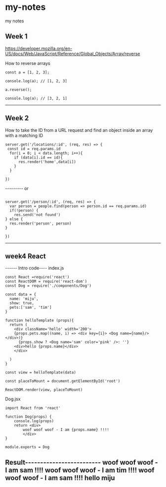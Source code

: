 # my-notes
my notes

## Week 1 
https://developer.mozilla.org/en-US/docs/Web/JavaScript/Reference/Global_Objects/Array/reverse

How to reverse arrays

```
const a = [1, 2, 3];

console.log(a); // [1, 2, 3]

a.reverse();

console.log(a); // [3, 2, 1]

```

--------

## Week 2

How to take the ID from a URL request and find an object inside an array with a matching ID
```
server.get('/locations/:id', (req, res) => {
 const id = req.params.id
  for(i = 0; i < data.length; i++){
    if (data[i].id == id){
      res.render('home',data[i])
    }
  }
  
})
```
--------- or 
```

server.get('/person/:id', (req, res) => {
  var person = people.find(person => person.id == req.params.id)
  if(!person) {
    res.send('not found')
} else {
  res.render('person', person)
}

})
```
---------------
## week4 React
------ Intro code----
index.js
```
const React =require('react')
const ReactDOM = require('react-dom')
const Dog = require('./components/Dog')

const data = {
  name: 'miju',
  show: true,
  pets:['sam', 'tim']
}

function helloTemplate (props){
  return (
    <div className='hello' width='200'>
    {props.pets.map((name, i) => <div key={i}> <Dog name={name}/></div>)}
      {props.show ? <Dog name='sam' color='pink' />: ''}
    <div>hello {props.name}</div> 
    </div> 
 
  )
}

const view = helloTemplate(data)

const placeToMount = document.getElementById('root')

ReactDOM.render(view, placeToMount)

```
Dog.jsx
```
import React from 'react'

function Dog(props) {
    console.log(props)
    return <div>
        woof woof woof - I am {props.name} !!!!
        </div>
}

module.exports = Dog
```
Result-------------------------
woof woof woof - I am sam !!!!
woof woof woof - I am tim !!!!
woof woof woof - I am sam !!!!
hello miju
--------------------------
